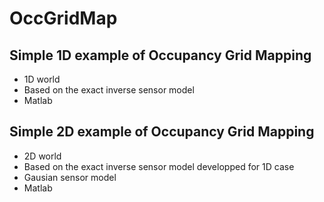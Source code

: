 # OccGridMap

## Simple 1D example of Occupancy Grid Mapping
* 1D world
* Based on the exact inverse sensor model
* Matlab


## Simple 2D example of Occupancy Grid Mapping
* 2D world
* Based on the exact inverse sensor model developped for 1D case
* Gausian sensor model
* Matlab
